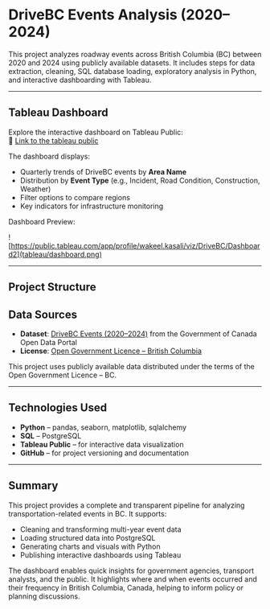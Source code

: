 
# DriveBC Events Analysis (2020–2024)

This project analyzes roadway events across British Columbia (BC) between 2020 and 2024 using publicly available datasets. It includes steps for data extraction, cleaning, SQL database loading, exploratory analysis in Python, and interactive dashboarding with Tableau.

---

## Tableau Dashboard

Explore the interactive dashboard on Tableau Public:  
🔗 [Link to the tableau public](https://public.tableau.com/views/DriveBC/Dashboard2?:language=en-US&:sid=&:redirect=auth&:display_count=n&:origin=viz_share_link)

The dashboard displays:
- Quarterly trends of DriveBC events by **Area Name**
- Distribution by **Event Type** (e.g., Incident, Road Condition, Construction, Weather)
- Filter options to compare regions
- Key indicators for infrastructure monitoring

 Dashboard Preview:

![https://public.tableau.com/app/profile/wakeel.kasali/viz/DriveBC/Dashboard2](tableau/dashboard.png)

---

##  Project Structure

##  Data Sources

- **Dataset**: [DriveBC Events (2020–2024)](https://open.canada.ca/data/en/dataset/cdf6ab31-fa03-479a-b6e0-f9a0c71edf91) from the Government of Canada Open Data Portal  
- **License**: [Open Government Licence – British Columbia](https://www2.gov.bc.ca/gov/content/data/policy-standards/data-policies/open-data/open-government-licence-bc)

This project uses publicly available data distributed under the terms of the Open Government Licence – BC.

---

##  Technologies Used

- **Python** – pandas, seaborn, matplotlib, sqlalchemy  
- **SQL** – PostgreSQL  
- **Tableau Public** – for interactive data visualization  
- **GitHub** – for project versioning and documentation  

---

## Summary

This project provides a complete and transparent pipeline for analyzing transportation-related events in BC. It supports:
- Cleaning and transforming multi-year event data
- Loading structured data into PostgreSQL
- Generating charts and visuals with Python
- Publishing interactive dashboards using Tableau

The dashboard enables quick insights for government agencies, transport analysts, and the public. It highlights where and when events occurred and their frequency in British Columbia, Canada, helping to inform policy or planning discussions.
